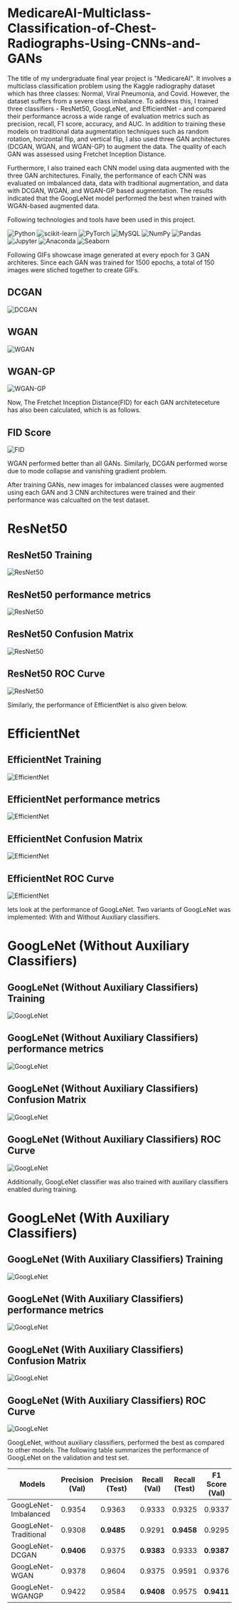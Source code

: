 # MedicareAI-Multiclass-Classification-of-Chest-Radiographs-Using-CNNs-and-GANs

The title of my undergraduate final year project is "MedicareAI". It involves a multiclass classification problem using the Kaggle radiography dataset which has three classes: Normal, Viral Pneumonia, and Covid. However, the dataset suffers from a severe class imbalance. To address this, I trained three classifiers - ResNet50, GoogLeNet, and EfficientNet - and compared their performance across a wide range of evaluation metrics such as precision, recall, F1 score, accuracy, and AUC. In addition to training these models on traditional data augmentation techniques such as random rotation, horizontal flip, and vertical flip, I also used three GAN architectures (DCGAN, WGAN, and WGAN-GP) to augment the data. The quality of each GAN was assessed using Fretchet Inception Distance.

Furthermore, I also trained each CNN model using data augmented with the three GAN architectures. Finally, the performance of each CNN was evaluated on imbalanced data, data with traditional augmentation, and data with DCGAN, WGAN, and WGAN-GP based augmentation. The results indicated that the GoogLeNet model performed the best when trained with WGAN-based augmented data.

Following technologies and tools have been used in this project.


![Python](https://img.shields.io/badge/python-3670A0?style=flat&logo=python&logoColor=ffdd54)
![scikit-learn](https://img.shields.io/badge/scikit--learn-%23F7931E.svg?style=flat&logo=scikit-learn&logoColor=white)
![PyTorch](https://img.shields.io/badge/PyTorch-%23EE4C2C.svg?style=flat&logo=PyTorch&logoColor=white)
![MySQL](https://img.shields.io/badge/MySQL-%23013243.svg?style=flat&logo=MySQL&logoColor=white)
![NumPy](https://img.shields.io/badge/numpy-%23013243.svg?style=flat&logo=numpy&logoColor=white)
![Pandas](https://img.shields.io/badge/pandas-%23150458.svg?style=flat&logo=pandas&logoColor=white)
![Jupyter](https://img.shields.io/badge/Jupyter-%23150458.svg?style=flat&logo=Jupyter&logoColor=white)
![Anaconda](https://img.shields.io/badge/Anaconda-%23150458.svg?style=flat&logo=Anaconda&logoColor=white)
![Seaborn](https://img.shields.io/badge/Seaborn-%23150458.svg?style=flat&logo=Seaborn&logoColor=white)


Following GIFs showcase image generated at every epoch for 3 GAN architeres. Since each GAN was trained for 1500 epochs, a total of 150 images were stiched together to create GIFs. 

## DCGAN
![DCGAN](./Finalized%20Visualizations/gcgan.gif)

## WGAN
![WGAN](./Finalized%20Visualizations/wgan.gif)

## WGAN-GP
![WGAN-GP](./Finalized%20Visualizations/wgangp.gif)


Now, The Fretchet Inception Distance(FID) for each GAN architeteceture has also been calculated, which is as follows.

## FID Score
![FID](./Finalized%20Visualizations/FID_GANS.jpg)

WGAN performed better than all GANs. Similarly, DCGAN performed worse due to mode collapse and vanishing gradient problem.

After training GANs, new images for imbalanced classes were augmented using each GAN and 3 CNN architectures were trained and their performance was calcualted on the test dataset.

# ResNet50
## ResNet50 Training 
![ResNet50](./Finalized%20Visualizations/ResNet50s_Training_And_Validation_Performance_Variation_Accross_Epochs.jpg)

## ResNet50 performance metrics 
![ResNet50](./Finalized%20Visualizations/ResNet50_Performance_Metrics.jpg)

## ResNet50 Confusion Matrix 
![ResNet50](./Finalized%20Visualizations/ResNet50_Combined_ConfusionMatrix.jpg)

## ResNet50 ROC Curve 
![ResNet50](./Finalized%20Visualizations/ResNet50_Combined_ROC_Curve.jpg)


Similarly, the performance of EfficientNet is also given below.

# EfficientNet
## EfficientNet Training 
![EfficientNet](./Finalized%20Visualizations/EfficientNets_Training_And_Validation_Performance_Variation_Accross_Epochs.jpg)

## EfficientNet performance metrics 
![EfficientNet](./Finalized%20Visualizations/EfficientNet_Performance_Metrics.jpg)

## EfficientNet Confusion Matrix 
![EfficientNet](./Finalized%20Visualizations/EfficientNet_Combined_ConfusionMatrix.jpg)

## EfficientNet ROC Curve 
![EfficientNet](./Finalized%20Visualizations/EfficientNet_Combined_ROC_Curve.jpg)


lets look at the performance of GoogLeNet. Two variants of GoogLeNet was implemented: With and Without Auxiliary classifiers.

# GoogLeNet (Without Auxiliary Classifiers)
## GoogLeNet (Without Auxiliary Classifiers) Training 
![GoogLeNet](./Finalized%20Visualizations/GoogLeNets_Training_And_Validation_Performance_Variation_Accross_Epochs.jpg)

## GoogLeNet (Without Auxiliary Classifiers) performance metrics 
![GoogLeNet](./Finalized%20Visualizations/GoogLeNet_Performance_Metrics.jpg)

## GoogLeNet (Without Auxiliary Classifiers) Confusion Matrix 
![GoogLeNet](./Finalized%20Visualizations/GoogLeNet_Combined_ConfusionMatrix.jpg)

## GoogLeNet (Without Auxiliary Classifiers) ROC Curve 
![GoogLeNet](./Finalized%20Visualizations/GoogLeNets_Combined_ROC_Curve.jpg)

Additionally, GoogLeNet classifier was also trained with auxiliary classifiers enabled during training.


# GoogLeNet (With Auxiliary Classifiers)
## GoogLeNet (With Auxiliary Classifiers) Training 
![GoogLeNet](./Finalized%20Visualizations/GoogLeNetUpdated_Training_And_Validation_Performance_Variation_Accross_Epochs.jpg)

## GoogLeNet (With Auxiliary Classifiers) performance metrics 
![GoogLeNet](./Finalized%20Visualizations/GoogLeNetUpdated_Performance_Metrics.jpg)

## GoogLeNet (With Auxiliary Classifiers) Confusion Matrix 
![GoogLeNet](./Finalized%20Visualizations/GoogLeNetUpdated_Combined_ConfusionMatrix.jpg)

## GoogLeNet (With Auxiliary Classifiers) ROC Curve 
![GoogLeNet](./Finalized%20Visualizations/GoogLeNetUpdated_Combined_ROC_Curve.jpg)

GoogLeNet, without auxiliary classifiers, performed the best as compared to other models. The following table summarizes the performance of GoogLeNet on the validation and test set.

| Models | Precision (Val) | Precision (Test) | Recall (Val) | Recall (Test) | F1 Score (Val) | F1 Score (Test) | AUC (Val) | AUC (Test) | Accuracy (Val) | Accuracy (Test) |
| --- | --- | --- | --- | --- | --- | --- | --- | --- | --- | --- |
| GoogLeNet-Imbalanced | 0.9354 | 0.9363 | 0.9333 | 0.9325 | 0.9337 | 0.9325 | 0.9878 | 0.9881 | **93.33** | **93.25** |
| GoogLeNet-Traditional | 0.9308 | **0.9485** | 0.9291 | **0.9458** | 0.9295 | **0.9459** | 0.9883 | **0.9922** | 92.916 | 94.5833 |
| GoogLeNet-DCGAN | **0.9406** | 0.9375 | **0.9383** | 0.9333 | **0.9387** | 0.9331 | 0.9881 | 0.9919 | 93.83 | 93.33 |
| GoogLeNet-WGAN | 0.9378 | 0.9604 | 0.9375 | 0.9591 | 0.9376 | 0.9592 | **0.99** | **0.9947** | **93.75** | 95.92 |
| GoogLeNet-WGANGP | 0.9422 | 0.9584 | **0.9408** | 0.9575 | **0.9411** | 0.9575 | 0.9901 | 0.9933 | 94.08 | **95.75** |





